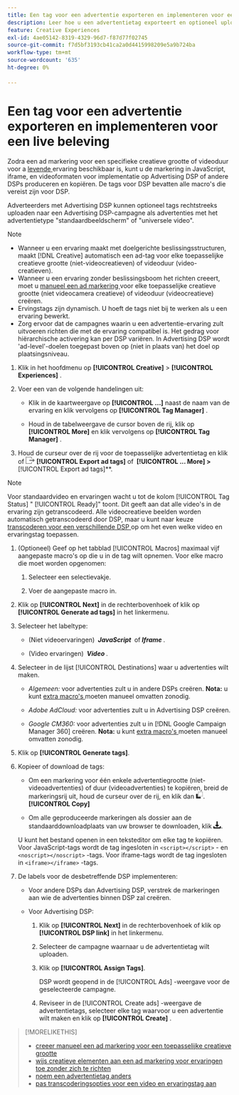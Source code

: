 ```yaml
---
title: Een tag voor een advertentie exporteren en implementeren voor een live beleving
description: Leer hoe u een advertentietag exporteert en optioneel uploadt naar een Advertising DSP-campagne.
feature: Creative Experiences
exl-id: 4ae05142-8319-4329-96d7-f87d77f02745
source-git-commit: f7d5bf3193cb41ca2a0d4415998209e5a9b724ba
workflow-type: tm+mt
source-wordcount: '635'
ht-degree: 0%

---
```


# Een tag voor een advertentie exporteren en implementeren voor een live beleving

Zodra een ad markering voor een specifieke creatieve grootte of videoduur voor a [ levende ](experience-about.md#experience-statuses) ervaring beschikbaar is, kunt u de markering in JavaScript, iframe, en videoformaten voor implementatie op Advertising DSP of andere DSPs produceren en kopiëren. De tags voor DSP bevatten alle macro&#39;s die vereist zijn voor DSP.

Adverteerders met Advertising DSP kunnen optioneel tags rechtstreeks uploaden naar een Advertising DSP-campagne als advertenties met het advertentietype &quot;standaardbeeldscherm&quot; of &quot;universele video&quot;.

>[!NOTE]
>
>* Wanneer u een ervaring maakt met doelgerichte beslissingsstructuren, maakt [!DNL Creative] automatisch een ad-tag voor elke toepasselijke creatieve grootte (niet-videocreatieven) of videoduur (video-creatieven).
>* Wanneer u een ervaring zonder beslissingsboom het richten creeert, moet u [ manueel een ad markering ](experience-tag-create-manually.md) voor elke toepasselijke creatieve grootte (niet videocamera creatieve) of videoduur (videocreatieve) creëren.
>* Ervingstags zijn dynamisch. U hoeft de tags niet bij te werken als u een ervaring bewerkt.
>* Zorg ervoor dat de campagnes waarin u een advertentie-ervaring zult uitvoeren richten die met de ervaring compatibel is. Het gedrag voor hiërarchische activering kan per DSP variëren. In Advertising DSP wordt &#39;ad-level&#39;-doelen toegepast boven op (niet in plaats van) het doel op plaatsingsniveau.

1. Klik in het hoofdmenu op **[!UICONTROL Creative]** > **[!UICONTROL Experiences]** .

1. Voer een van de volgende handelingen uit:<!-- I see multiselect, but it's not actually working for me as of 2/3 so I don't know how exporting multiple tags works.-->

   * Klik in de kaartweergave op **[!UICONTROL ...]** naast de naam van de ervaring en klik vervolgens op **[!UICONTROL Tag Manager]** .

   * Houd in de tabelweergave de cursor boven de rij, klik op **[!UICONTROL More]** en klik vervolgens op **[!UICONTROL Tag Manager]** .

1. Houd de curseur over de rij voor de toepasselijke advertentietag en klik of ![ Uitvoer en markeringen ](/help/creative/assets/export.png " de Uitvoer en markeringen ") **[!UICONTROL Export ad tags]** of **&#x200B; [!UICONTROL ... More] > &#x200B;** [!UICONTROL Export ad tags]**.

>[!NOTE]
>
>Voor standaardvideo en ervaringen wacht u tot de kolom [!UICONTROL Tag Status] &quot; [!UICONTROL Ready]&quot; toont. Dit geeft aan dat alle video&#39;s in de ervaring zijn getranscodeerd. Alle videocreatieve beelden worden automatisch getranscodeerd door DSP, maar u kunt naar keuze [ transcoderen voor een verschillende DSP ](experience-tag-video-transcoding.md) op om het even welke video en ervaringstag toepassen.

<!-- Tag Manager has only a list view, but no card view, as of 2/2. -->

1. (Optioneel) Geef op het tabblad [!UICONTROL Macros] maximaal vijf aangepaste macro&#39;s op die u in de tag wilt opnemen. Voor elke macro die moet worden opgenomen:

   1. Selecteer een selectievakje.<!-- Explain more -->

   1. Voer de aangepaste macro in.<!-- Explain more -->

1. Klik op **[!UICONTROL Next]** in de rechterbovenhoek of klik op **[!UICONTROL Generate ad tags]** in het linkermenu.

1. Selecteer het labeltype:

   * (Niet videoervaringen) **&#x200B; *JavaScript* &#x200B;** of **&#x200B; *Iframe* &#x200B;**.

   * (Video ervaringen) **&#x200B; *Video* &#x200B;**.

1. Selecteer in de lijst [!UICONTROL Destinations] waar u advertenties wilt maken.

   * *Algemeen:* voor advertenties zult u in andere DSPs creëren. **Nota:** u kunt [ extra macro&#39;s ](/help/creative/creative-macros.md) moeten manueel omvatten zonodig.

   * *Adobe AdCloud:* voor advertenties zult u in Advertising DSP creëren.

   * *Google CM360:* voor advertenties zult u in [!DNL Google Campaign Manager 360] creëren. **Nota:** u kunt [ extra macro&#39;s ](/help/creative/creative-macros.md) moeten manueel omvatten zonodig.

1. Klik op **[!UICONTROL Generate tags]**.

1. Kopieer of download de tags:

   * Om een markering voor één enkele advertentiegrootte (niet-videoadvertenties) of duur (videoadvertenties) te kopiëren, breid de markeringsrij uit, houd de curseur over de rij, en klik dan ![ Exemplaar ](/help/creative/assets/copy.png " ").**[!UICONTROL Copy]**<!-- why diff than "Copy to clipboard icon used to copy macros for creatives? -->

   * Om alle geproduceerde markeringen als dossier aan de standaarddownloadplaats van uw browser te downloaden, klik ![ de markeringen van de Download ](/help/creative/assets/download.png " Codes van de Download ").

   U kunt het bestand openen in een teksteditor om elke tag te kopiëren. Voor JavaScript-tags wordt de tag ingesloten in `<script></script>` - en `<noscript></noscript>` -tags. Voor iframe-tags wordt de tag ingesloten in `<iframe></iframe>` -tags.

1. De labels voor de desbetreffende DSP implementeren:

   * Voor andere DSPs dan Advertising DSP, verstrek de markeringen aan wie de advertenties binnen DSP zal creëren.

   * Voor Advertising DSP:

      1. Klik op **[!UICONTROL Next]** in de rechterbovenhoek of klik op **[!UICONTROL DSP link]** in het linkermenu.

      1. Selecteer de campagne waarnaar u de advertentietag wilt uploaden.

      1. Klik op **[!UICONTROL Assign Tags]**.

         DSP wordt geopend in de [!UICONTROL Ads] -weergave voor de geselecteerde campagne.

      1. Reviseer in de [!UICONTROL Create ads] -weergave de advertentietags, selecteer elke tag waarvoor u een advertentie wilt maken en klik op **[!UICONTROL Create]** .

<!-- no way to get back to the Creative Tag Manager -- you have to click back through the main menu -->

<!-- Add this info, with descriptions:

## Ad tag formats

### JavaScript

### Iframe

-->

>[!MORELIKETHIS]
>
>* [ creeer manueel een ad markering voor een toepasselijke creatieve grootte ](experience-tag-create-manually.md)
>* [ wijs creatieve elementen aan een ad markering voor ervaringen toe zonder zich te richten ](experience-tag-assign-creatives.md)
>* [ noem een advertentietag anders ](experience-tag-rename.md)
>* [ pas transcoderingsopties voor een video en ervaringstag aan ](experience-tag-video-transcoding.md)
